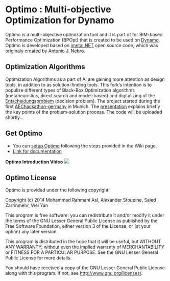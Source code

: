 Optimo : Multi-objective Optimization for Dynamo
======
Optimo is a multi-objective optimization tool and it is part of for BIM-based Performance Optimization (BPOpt) that is created to be used on [Dynamo](http://dynamobim.org/learn/). Optimo is developed based on [jmetal.NET](http://jmetalnet.sourceforge.net/) open source code, which was originaly created by [Antonio J. Nebro](antonio@lcc.uma.es). 

## Optimization Algorithms ##
Optimization Algorithms as a part of AI are gaining more attention as design tools, in addition to as solution-finding tools. This fork‘s intention is to populize different types of Black-Box Optimization algorithms (metaheuristics, direct search and model-based) and digitalizing of the [Entscheidungsproblem](https://en.wikipedia.org/wiki/Entscheidungsproblem) (decision problem).
The project started during the first [AEChackathon-germany](http://aechackathon-germany.de/projects/) in Munich. The [presentation](https://docs.google.com/presentation/d/15APGdjmCGrq_VQCdsNMDKrreIzHvAMOuOwoQDg4KKvo/edit#slide=id.g214d492951_0_179) explains briefly the key points of the problem-solution process.
The code will be uploaded shortly...

## Get Optimo ##

 - You can [setup Optimo](https://github.com/BPOpt/Optimo/wiki/Setup-Optimo) following the steps provided in the Wiki page.
 - [Link for documentation](https://github.com/BPOpt/Optimo/wiki)
 

**Optimo Introduction Video**
<a href="http://www.youtube.com/watch?v=oc7znmsJ_vw" target="_blank"><img src="https://dl.dropboxusercontent.com/u/25537565/Github/Optimo/SCH/YouTube.png"/></a>


## Optimo License ##

Optimo is provided under the following copyright:

Copyright (c) 2014 Mohammad Rahmani Asl, Alexander Stoupine, Saied Zarrinmehr, Wei Yan

This program is free software: you can redistribute it and/or modify
it under the terms of the GNU Lesser General Public License as published by
the Free Software Foundation, either version 3 of the License, or
(at your option) any later version.

This program is distributed in the hope that it will be useful,
but WITHOUT ANY WARRANTY; without even the implied warranty of
MERCHANTABILITY or FITNESS FOR A PARTICULAR PURPOSE.  See the
GNU Lesser General Public License for more details.
 
You should have received a copy of the GNU Lesser General Public License
along with this program.  If not, see <http://www.gnu.org/licenses/>.
